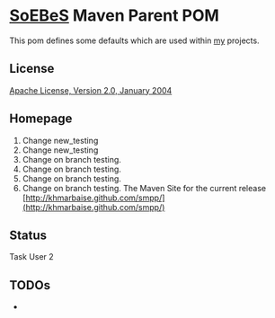 [SoEBeS](http://www.soebes.de) Maven Parent POM
=======================

This pom defines some defaults which are used within [my](http://www.soebes.com) projects.

License
-------
[Apache License, Version 2.0, January 2004](http://www.apache.org/licenses/)

Homepage
--------
1. Change new_testing
1. Change new_testing
2. Change on branch testing.
2. Change on branch testing.
2. Change on branch testing.
2. Change on branch testing.
The Maven Site for the current release [http://khmarbaise.github.com/smpp/](http://khmarbaise.github.com/smpp/)

Status
------
Task User 2

TODOs
-----
- 

